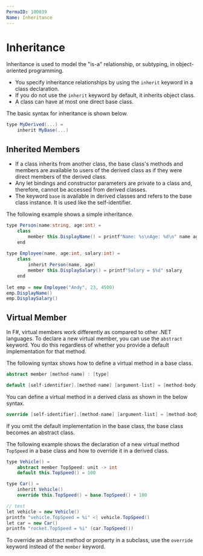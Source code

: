 ```yaml
---
PermaID: 100039
Name: Inheritance
---
```


# Inheritance

Inheritance is used to model the "is-a" relationship, or subtyping, in object-oriented programming.

 - You specify inheritance relationships by using the `inherit` keyword in a class declaration. 
 - If you do not use the `inherit` keyword by default, it inherits object class. 
 - A class can have at most one direct base class. 

The basic syntax for inheritance is shown below.

```csharp
type MyDerived(...) =
    inherit MyBase(...)
```

## Inherited Members

 - If a class inherits from another class, the base class's methods and members are available to users of the derived class as if they were direct members of the derived class.
 - Any let bindings and constructor parameters are private to a class and, therefore, cannot be accessed from derived classes.
 - The keyword `base` is available in derived classes and refers to the base class instance. It is used like the self-identifier.

The following example shows a simple inheritance.

```csharp
type Person(name:string, age:int) =  
    class  
        member this.DisplayName() = printf"Name: %s\nAge: %d\n" name age  
    end  
  
type Employee(name, age:int, salary:int) =  
    class  
        inherit Person(name, age)  
        member this.DisplaySalary() = printf"Salary = $%d" salary  
    end  
  
let emp = new Employee("Andy", 23, 4500)  
emp.DisplayName()  
emp.DisplaySalary()  
```

## Virtual Member

In F#, virtual members work differently as compared to other .NET languages. To declare a new virtual member, you can use the `abstract` keyword. You do this regardless of whether you provide a default implementation for that method. 

The following syntax shows how to define a virtual method in a base class.

```csharp
abstract member [method-name] : [type]

default [self-identifier].[method-name] [argument-list] = [method-body]
```

You can define a virtual method in a derived class as shown in the below syntax.

```csharp
override [self-identifier].[method-name] [argument-list] = [method-body]
```

If you omit the default implementation in the base class, the base class becomes an abstract class.

The following example shows the declaration of a new virtual method `TopSpeed` in a base class and how to override it in a derived class.

```csharp
type Vehicle() =
    abstract member TopSpeed: unit -> int
    default this.TopSpeed() = 100

type Car() =
    inherit Vehicle()
    override this.TopSpeed() = base.TopSpeed() + 100

// test
let vehicle = new Vehicle()
printfn "vehicle.TopSpeed = %i" <| vehicle.TopSpeed()
let car = new Car()
printfn "rocket.TopSpeed = %i" (car.TopSpeed())
```

To override an abstract method or property in a subclass, use the `override` keyword instead of the `member` keyword.
